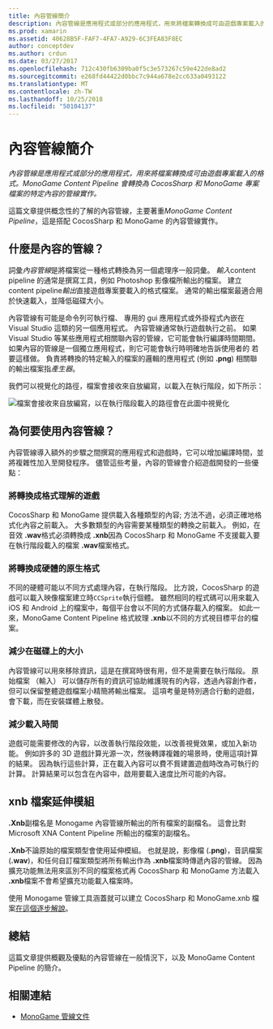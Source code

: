 ```yaml
---
title: 內容管線簡介
description: 內容管線是應用程式或部分的應用程式，用來將檔案轉換成可由遊戲專案載入的格式。 MonoGame Content Pipeline 會轉換為 CocosSharp 和 MonoGame 專案檔案的特定內容的管線實作。
ms.prod: xamarin
ms.assetid: 40628B5F-FAF7-4FA7-A929-6C3FEA83F8EC
author: conceptdev
ms.author: crdun
ms.date: 03/27/2017
ms.openlocfilehash: 712c430fb6309ba0f5c3e573267c59e422de8ad2
ms.sourcegitcommit: e268fd44422d0bbc7c944a678e2cc633a0493122
ms.translationtype: MT
ms.contentlocale: zh-TW
ms.lasthandoff: 10/25/2018
ms.locfileid: "50104137"
---
```

# <a name="introduction-to-content-pipelines"></a>內容管線簡介

_內容管線是應用程式或部分的應用程式，用來將檔案轉換成可由遊戲專案載入的格式。MonoGame Content Pipeline 會轉換為 CocosSharp 和 MonoGame 專案檔案的特定內容的管線實作。_

這篇文章提供概念性的了解的內容管線，主要著重*MonoGame Content Pipeline*，這是搭配 CocosSharp 和 MonoGame 的內容管線實作。


## <a name="what-is-a-content-pipeline"></a>什麼是內容的管線？

詞彙*內容管線*是將檔案從一種格式轉換為另一個處理序一般詞彙。 *輸入*content pipeline 的通常是撰寫工具，例如 Photoshop 影像檔所輸出的檔案。 建立 content pipeline*輸出*直接遊戲專案要載入的格式檔案。 通常的輸出檔案最適合用於快速載入，並降低磁碟大小。

內容管線有可能是命令列可執行檔、 專用的 gui 應用程式或外掛程式內嵌在 Visual Studio 這類的另一個應用程式。 內容管線通常執行遊戲執行之前。 如果 Visual Studio 等某些應用程式相關聯內容的管線，它可能會執行編譯時間期間。 如果內容的管線是一個獨立應用程式，則它可能會執行時明確地告訴使用者的 若要這樣做。 負責將轉換的特定輸入的檔案的邏輯的應用程式 (例如 **.png**) 相關聯的輸出檔案指*產生器*。 

我們可以視覺化的路徑，檔案會接收來自放編寫，以載入在執行階段，如下所示：

![](introduction-images/image1.png "檔案會接收來自放編寫，以在執行階段載入的路徑會在此圖中視覺化")

## <a name="why-use-a-content-pipeline"></a>為何要使用內容管線？

內容管線導入額外的步驟之間撰寫的應用程式和遊戲時，它可以增加編譯時間，並將複雜性加入至開發程序。 儘管這些考量，內容的管線會介紹遊戲開發的一些優點：


### <a name="converting-to-a-format-understood-by-the-game"></a>將轉換成格式理解的遊戲

CocosSharp 和 MonoGame 提供載入各種類型的內容; 方法不過，必須正確地格式化內容之前載入。 大多數類型的內容需要某種類型的轉換之前載入。 例如，在 音效 **.wav**格式必須轉換成 **.xnb**因為 CocosSharp 和 MonoGame 不支援載入要在執行階段載入的檔案 **.wav**檔案格式。


### <a name="converting-to-a-format-native-to-the-hardware"></a>將轉換成硬體的原生格式

不同的硬體可能以不同方式處理內容，在執行階段。 比方說，CocosSharp 的遊戲可以載入映像檔案建立時`CCSprite`執行個體。 雖然相同的程式碼可以用來載入 iOS 和 Android 上的檔案中，每個平台會以不同的方式儲存載入的檔案。 如此一來，MonoGame Content Pipeline 格式紋理 **.xnb**以不同的方式視目標平台的檔案。


### <a name="reducing-size-on-disk"></a>減少在磁碟上的大小 

內容管線可以用來移除資訊，這是在撰寫時很有用，但不是需要在執行階段。 原始檔案 （輸入） 可以儲存所有的資訊可協助維護現有的內容，透過內容創作者，但可以保留整體遊戲檔案小精簡將輸出檔案。 這項考量是特別適合行動的遊戲，會下載，而在安裝媒體上散發。


### <a name="reducing-load-time"></a>減少載入時間

遊戲可能需要修改的內容，以改善執行階段效能，以改善視覺效果，或加入新功能。 例如許多的 3D 遊戲計算光源一次，然後轉譯複雜的場景時，使用這項計算的結果。 因為執行這些計算，正在載入內容可以費不貲建置遊戲時改為可執行的計算。 計算結果可以包含在內容中，啟用要載入速度比所可能的內容。 


## <a name="xnb-file-extension"></a>xnb 檔案延伸模組

**.Xnb**副檔名是 Monogame 內容管線所輸出的所有檔案的副檔名。 這會比對 Microsoft XNA Content Pipeline 所輸出的檔案的副檔名。

**.Xnb**不論原始的檔案類型會使用延伸模組。 也就是說，影像檔 (**.png**)，音訊檔案 (**.wav**)，和任何自訂檔案類型將所有輸出作為 **.xnb**檔案時傳遞內容的管線。 因為擴充功能無法用來區別不同的檔案格式再 CocosSharp 和 MonoGame 方法載入 **.xnb**檔案不會希望擴充功能載入檔案時。

使用 Monogame 管線工具涵蓋就可以建立 CocosSharp 和 MonoGame.xnb 檔案[在這個逐步解說](~/graphics-games/cocossharp/content-pipeline/walkthrough.md)。


## <a name="summary"></a>總結

這篇文章提供概觀及優點的內容管線在一般情況下，以及 MonoGame Content Pipeline 的簡介。

## <a name="related-links"></a>相關連結

- [MonoGame 管線文件](http://www.monogame.net/documentation/?page=Pipeline)
